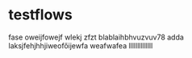 # testflows
fase
oweijfowejf
wlekj
zfzt
blablaihbhvuzvuv78
adda
laksjfehjhhjiweofőijewfa
weafwafea
llllllllllllll

